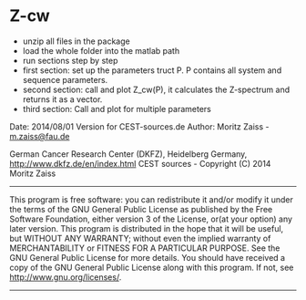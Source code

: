 Z-cw
============

- unzip all files in the package
- load the whole folder into the matlab path
- run sections step by step
- first section: set up the parameters truct P. P contains all system and sequence parameters.
- second section: call and plot Z_cw(P), it calculates the Z-spectrum and returns it as a vector.
- third section: Call and plot for multiple parameters


Date: 2014/08/01 
Version for CEST-sources.de
Author: Moritz Zaiss  - m.zaiss@fau.de

German Cancer Research Center (DKFZ), Heidelberg Germany, http://www.dkfz.de/en/index.html
 CEST sources - Copyright (C) 2014  Moritz Zaiss
**********************************
This program is free software: you can redistribute it and/or modify it under the terms of the GNU General Public License as published by
the Free Software Foundation, either version 3 of the License, or(at your option) any later version.
This program is distributed in the hope that it will be useful, but WITHOUT ANY WARRANTY; without even the implied warranty of
 MERCHANTABILITY or FITNESS FOR A PARTICULAR PURPOSE.  See the GNU General Public License for more details.
 You should have received a copy of the GNU General Public License along with this program.  If not, see <http://www.gnu.org/licenses/>.
 **********************************

